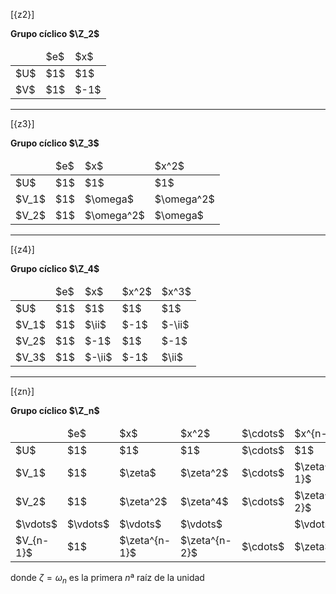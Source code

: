 [{z2}]

**Grupo cíclico $\Z_2$**

<table>
  <thead>
    <tr>
      <td> </td>
      <td c>$e$</td>
      <td c>$x$</td>
    </tr>
  </thead>
  <tbody>
    <tr>
      <td>$U$</td>
      <td c>$1$</td>
      <td c>$1$</td>
    </tr>
    <tr>
      <td>$V$</td>
      <td c>$1$</td>
      <td c>$-1$</td>
    </tr>
  </tbody>
</table>

---
[{z3}]

**Grupo cíclico $\Z_3$**

<table>
  <thead>
    <tr>
      <td> </td>
      <td c>$e$</td>
      <td c>$x$</td>
      <td c>$x^2$</td>
    </tr>
  </thead>
  <tbody>
    <tr>
      <td>$U$</td>
      <td c>$1$</td>
      <td c>$1$</td>
      <td c>$1$</td>
    </tr>
    <tr>
      <td>$V_1$</td>
      <td c>$1$</td>
      <td c>$\omega$</td>
      <td c>$\omega^2$</td>
    </tr>
    <tr>
      <td>$V_2$</td>
      <td c>$1$</td>
      <td c>$\omega^2$</td>
      <td c>$\omega$</td>
    </tr>
  </tbody>
</table>

---
[{z4}]

**Grupo cíclico $\Z_4$**

<table>
  <thead>
    <tr>
      <td> </td>
      <td c>$e$</td>
      <td c>$x$</td>
      <td c>$x^2$</td>
      <td c>$x^3$</td>
    </tr>
  </thead>
  <tbody>
    <tr>
      <td>$U$</td>
      <td c>$1$</td>
      <td c>$1$</td>
      <td c>$1$</td>
      <td c>$1$</td>
    </tr>
    <tr>
      <td>$V_1$</td>
      <td c>$1$</td>
      <td c>$\ii$</td>
      <td c>$-1$</td>
      <td c>$-\ii$</td>
    </tr>
    <tr>
      <td>$V_2$</td>
      <td c>$1$</td>
      <td c>$-1$</td>
      <td c>$1$</td>
      <td c>$-1$</td>
    </tr>
    <tr>
      <td>$V_3$</td>
      <td c>$1$</td>
      <td c>$-\ii$</td>
      <td c>$-1$</td>
      <td c>$\ii$</td>
    </tr>
  </tbody>
</table>

---
[{zn}]

**Grupo cíclico $\Z_n$**

<table>
  <thead>
    <tr>
      <td> </td>
      <td c>$e$</td>
      <td c>$x$</td>
      <td c>$x^2$</td>
      <td c>$\cdots$</td>
      <td c>$x^{n-1}$</td>
    </tr>
  </thead>
  <tbody>
    <tr>
      <td>$U$</td>
      <td c>$1$</td>
      <td c>$1$</td>
      <td c>$1$</td>
      <td c>$\cdots$</td>
      <td c>$1$</td>
    </tr>
    <tr>
      <td>$V_1$</td>
      <td c>$1$</td>
      <td c>$\zeta$</td>
      <td c>$\zeta^2$</td>
      <td c>$\cdots$</td>
      <td c>$\zeta^{n-1}$</td>
    </tr>
    <tr>
      <td>$V_2$</td>
      <td c>$1$</td>
      <td c>$\zeta^2$</td>
      <td c>$\zeta^4$</td>
      <td c>$\cdots$</td>
      <td c>$\zeta^{n-2}$</td>
    </tr>
    <tr>
      <td>$\vdots$</td>
      <td c>$\vdots$</td>
      <td c>$\vdots$</td>
      <td c>$\vdots$</td>
      <td c> </td>
      <td c>$\vdots$</td>
    </tr>
    <tr>
      <td>$V_{n-1}$</td>
      <td c>$1$</td>
      <td c>$\zeta^{n-1}$</td>
      <td c>$\zeta^{n-2}$</td>
      <td c>$\cdots$</td>
      <td c>$\zeta$</td>
    </tr>
  </tbody>
</table>

donde $\zeta = \omega_n$ es la primera $n$ª raíz de la unidad
